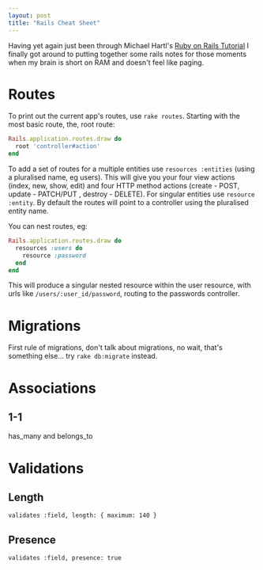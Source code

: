 ```yaml
---
layout: post
title: "Rails Cheat Sheet"
---
```


Having yet again just been through Michael Hartl's [Ruby on Rails Tutorial](www.railstutorial.org) I finally got around to putting together some rails notes for those moments when my brain is short on RAM and doesn't feel like paging.

# Routes
To print out the current app's routes, use `rake routes`. Starting with the most basic route, the, root route:

~~~ruby
Rails.application.routes.draw do
  root 'controller#action'
end
~~~

To add a set of routes for a multiple entities use `resources :entities` (using a pluralised name, eg users). This will give you your four view actions (index, new, show, edit) and four HTTP method actions (create - POST, update - PATCH/PUT , destroy - DELETE). For singular entities use `resource :entity`. By default the routes will point to a controller using the pluralised entity name.

You can nest routes, eg:

~~~ruby
Rails.application.routes.draw do
  resources :users do
    resource :password
  end
end
~~~

This will produce a singular nested resource within the user resource, with urls like `/users/:user_id/password`, routing to the passwords controller.

# Migrations
First rule of migrations, don't talk about migrations, no wait, that's something else... try `rake db:migrate` instead.

# Associations

## 1-1
has_many and belongs_to

# Validations

## Length
`validates :field, length: { maximum: 140 }`

## Presence
`validates :field, presence: true`
